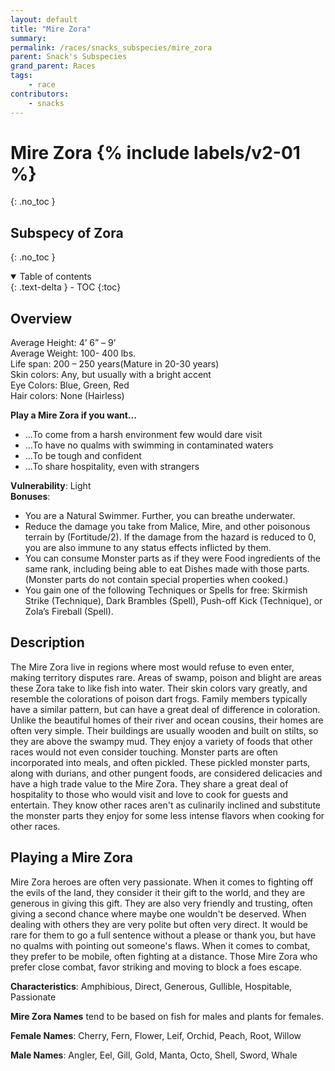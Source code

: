 ```yaml
---
layout: default
title: "Mire Zora"
summary:
permalink: /races/snacks_subspecies/mire_zora
parent: Snack's Subspecies
grand_parent: Races
tags:
    - race
contributors:
    - snacks
---
```


# Mire Zora {% include labels/v2-01 %}
{: .no_toc }
## Subspecy of Zora
{: .no_toc }

<details open markdown="block">
  <summary>
    Table of contents
  </summary>
  {: .text-delta }
- TOC
{:toc}
</details>

## Overview

Average Height: 4’ 6” – 9’  
Average Weight: 100- 400 lbs.  
Life span: 200 – 250 years(Mature in 20-30 years)  
Skin colors: Any, but usually with a bright accent  
Eye Colors: Blue, Green, Red  
Hair colors: None (Hairless)  

**Play a Mire Zora if you want…**
* ...To come from a harsh environment few would dare visit
* ...To have no qualms with swimming in contaminated waters
* ...To be tough and confident
* ...To share hospitality, even with strangers

**Vulnerability**: Light  
**Bonuses**:
* You are a Natural Swimmer. Further, you can breathe underwater.
* Reduce the damage you take from Malice, Mire, and other poisonous terrain by (Fortitude/2). If the damage from the hazard is reduced to 0, you are also immune to any status effects inflicted by them.
* You can consume Monster parts as if they were Food ingredients of the same rank, including being able to eat Dishes made with those parts. (Monster parts do not contain special properties when cooked.)
* You gain one of the following Techniques or Spells for free: Skirmish Strike (Technique), Dark Brambles (Spell), Push-off Kick (Technique), or Zola’s Fireball (Spell).


## Description

The Mire Zora live in regions where most would refuse to even enter, making territory disputes rare. Areas of swamp, poison and blight are areas these Zora take to like fish into water. Their skin colors vary greatly, and resemble the colorations of poison dart frogs. Family members typically have a similar pattern, but can have a great deal of difference in coloration. Unlike the beautiful homes of their river and ocean cousins, their homes are often very simple. Their buildings are usually wooden and built on stilts, so they are above the swampy mud. They enjoy a variety of foods that other races would not even consider touching. Monster parts are often incorporated into meals, and often pickled. These pickled monster parts, along with durians, and other pungent foods, are considered delicacies and have a high trade value to the Mire Zora. They share a great deal of hospitality to those who would visit and love to cook for guests and entertain. They know other races aren't as culinarily inclined and substitute the monster parts they enjoy for some less intense flavors when cooking for other races. 

## Playing a Mire Zora

Mire Zora heroes are often very passionate. When it comes to fighting off the evils of the land, they consider it their gift to the world, and they are generous in giving this gift. They are also very friendly and trusting, often giving a second chance where maybe one wouldn't be deserved. When dealing with others they are very polite but often very direct. It would be rare for them to go a full sentence without a please or thank you, but have no qualms with pointing out someone's flaws. When it comes to combat, they prefer to be mobile, often fighting at a distance. Those Mire Zora who prefer close combat, favor striking and moving to block a foes escape.

**Characteristics**: Amphibious, Direct, Generous, Gullible, Hospitable, Passionate

**Mire Zora Names** tend to be based on fish for males and plants for females.

**Female Names**: Cherry, Fern, Flower, Leif, Orchid, Peach, Root, Willow

**Male Names**: Angler, Eel, Gill, Gold, Manta, Octo, Shell, Sword, Whale